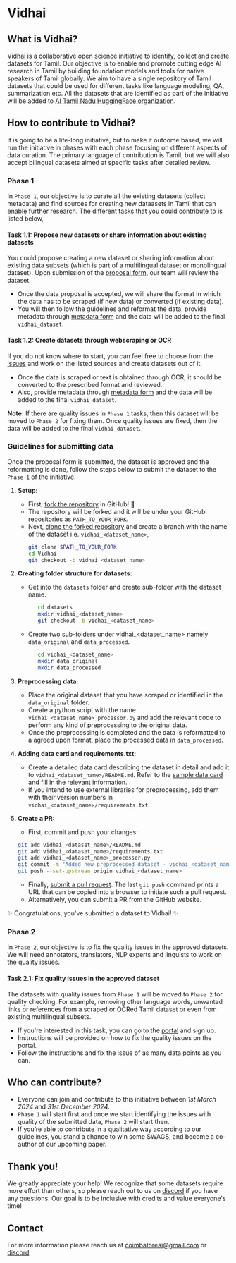 # Vidhai

## What is Vidhai?
Vidhai is a collaborative open science initiative to identify, collect and create datasets for Tamil. Our objective is to enable and promote cutting edge AI research in Tamil by building foundation models and tools for native speakers of Tamil globally. We aim to have a single repository of Tamil datasets that could be used for different tasks like language modeling, QA, summarization etc.
All the datasets that are identified as part of the initiative will be added to [AI Tamil Nadu HuggingFace organization](https://huggingface.co/aitamilnadu).

## How to contribute to Vidhai?
It is going to be a life-long initiative, but to make it outcome based, we will run the initiative in phases with each phase focusing on different aspects of data curation. The primary language of contribution is Tamil, but we will also accept bilingual datasets aimed at specific tasks after detailed review.

### Phase 1
In `Phase 1`, our objective is to curate all the existing datasets (collect metadata) and find sources for creating new dataasets in Tamil that can enable further research. The different tasks that you could contribute to is listed below,

#### Task 1.1: Propose new datasets or share information about existing datasets 
You could propose creating a new dataset or sharing information about existing data subsets (which is part of a multilingual dataset or monolingual dataset). Upon submission of the [proposal form](https://forms.gle/uprWQiwEGzoDKwLq5), our team will review the dataset. 
- Once the data proposal is accepted, we will share the format in which the data has to be scraped (if new data) or converted (if existing data).
- You will then follow the guidelines and reformat the data, provide metadata through [metadata form](https://forms.gle/27MiJrjdzjQ3Qjwe9) and the data will be added to the final `vidhai_dataset`.

#### Task 1.2: Create datasets through webscraping or OCR
If you do not know where to start, you can feel free to choose from the [issues](https://github.com/aicbe/Vidhai/issues) and work on the listed sources and create datasets out of it.
- Once the data is scraped or text is obtained through OCR, it should be converted to the prescribed format and reviewed.
- Also, provide metadata through [metadata form](https://forms.gle/27MiJrjdzjQ3Qjwe9) and the data will be added to the final `vidhai_dataset`.

**Note:** If there are quality issues in `Phase 1` tasks, then this dataset will be moved to `Phase 2` for fixing them. Once quality issues are fixed, then the data will be added to the final `vidhai_dataset`.

### Guidelines for submitting data
Once the proposal form is submitted, the dataset is approved and the reformatting is done, follow the steps below to submit the dataset to the `Phase 1` of the initiative.

1. **Setup:**
   - First, [fork the repository](https://docs.github.com/en/github/getting-started-with-github/fork-a-repo) in GitHub! :fork_and_knife:
   - The repository will be forked and it will be under your GitHub repositories as `PATH_TO_YOUR_FORK`.
   - Next, [clone the forked repository](https://docs.github.com/en/github/creating-cloning-and-archiving-repositories/cloning-a-repository) and create a branch with the name of the dataset i.e.       `vidhai_<dataset_name>`,
      ```bash
      git clone $PATH_TO_YOUR_FORK
      cd Vidhai
      git checkout -b vidhai_<dataset_name>
      ```
2. **Creating folder structure for datasets:**
   - Get into the `datasets` folder and create sub-folder with the dataset name.
     ```bash
        cd datasets
        mkdir vidhai_<dataset_name>
        git checkout -b vidhai_<dataset_name>
      ```
   - Create two sub-folders under vidhai_<dataset_name> namely `data_original` and `data_processed`. 
     ```bash
        cd vidhai_<dataset_name>
        mkdir data_original
        mkdir data_processed
     ```
3. **Preprocessing data:**
   - Place the original dataset that you have scraped or identified in the `data_original` folder.
   - Create a python script with the name `vidhai_<dataset_name>_processor.py` and add the relevant code to perform any kind of preprocessing to the original data.
   - Once the preprocessing is completed and the data is reformatted to a agreed upon format, place the processed data in `data_processed`.
     
4. **Adding data card and requirements.txt:**
   - Create a detailed data card describing the dataset in detail and add it to `vidhai_<dataset_name>/README.md`. Refer to the [sample data card]() and fill in the relevant information.
   - If you intend to use external libraries for preprocessing, add them with their version numbers in `vidhai_<dataset_name>/requirements.txt`.
   
5. **Create a PR:**
   - First, commit and push your changes:
    ```bash
    git add vidhai_<dataset_name>/README.md
    git add vidhai_<dataset_name>/requirements.txt
    git add vidhai_<dataset_name>_processor.py
    git commit -m "Added new preprocessed dataset - vidhai_<dataset_name>"
    git push --set-upstream origin vidhai_<dataset_name>
    ```
    - Finally, [submit a pull request](https://docs.github.com/en/github/collaborating-with-issues-and-pull-requests/creating-a-pull-request). The last `git push` command prints a URL that can         be copied into a browser to initiate such a pull request.
    - Alternatively, you can submit a PR from the GitHub website. 
  
:sparkles: Congratulations, you've submitted a dataset to Vidhai! :sparkles:

### Phase 2
In `Phase 2`, our objective is to fix the quality issues in the approved datasets. We will need annotators, translators, NLP experts and linguists to work on the quality issues.

#### Task 2.1: Fix quality issues in the approved dataset
The datasets with quality issues from `Phase 1` will be moved to `Phase 2` for quality checking. For example, removing other language words, unwanted links or references from a scraped or OCRed Tamil dataset or even from existing multilingual subsets.
- If you're interested in this task, you can go to the [portal]() and sign up.
- Instructions will be provided on how to fix the quality issues on the portal.
- Follow the instructions and fix the issue of as many data points as you can.

## Who can contribute?
- Everyone can join and contribute to this initiative between _1st March 2024_ and _31st December 2024_.
- `Phase 1` will start first and once we start identifying the issues with quality of the submitted data, `Phase 2` will start then.
- If you’re able to contribute in a qualitative way according to our guidelines, you stand a chance to win some SWAGS, and become a co-author of our upcoming paper.

## Thank you! 
We greatly appreciate your help! We recognize that some datasets require more effort than others, so please reach out to us on [discord](https://discord.gg/ErRBRCsK) if you have any questions. Our goal is to be inclusive with credits and value everyone's time!

## Contact
For more information please reach us at coimbatoreai@gmail.com or [discord](https://discord.gg/ErRBRCsK).

